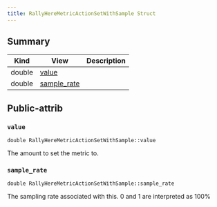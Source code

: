 ```yaml
---
title: RallyHereMetricActionSetWithSample Struct
---
```



## Summary
| Kind | View | Description |
|------|------|-------------|
|double|[value](/game-host-adapter/structrallyheremetricactionsetwithsamplexml/#structRallyHereMetricActionSetWithSample_1ab1d32d720960beba507e34ac29c76ba4)||
|double|[sample_rate](/game-host-adapter/structrallyheremetricactionsetwithsamplexml/#structRallyHereMetricActionSetWithSample_1a527ac4e573c55394bc13e8c4574ecf77)||
## Public-attrib



### `value` <a id="structRallyHereMetricActionSetWithSample_1ab1d32d720960beba507e34ac29c76ba4"></a>

`double RallyHereMetricActionSetWithSample::value`



The amount to set the metric to. 



### `sample_rate` <a id="structRallyHereMetricActionSetWithSample_1a527ac4e573c55394bc13e8c4574ecf77"></a>

`double RallyHereMetricActionSetWithSample::sample_rate`



The sampling rate associated with this. 0 and 1 are interpreted as 100% 




